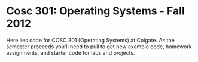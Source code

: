 Cosc 301: Operating Systems - Fall 2012
=======================================

Here lies code for COSC 301 (Operating Systems) at Colgate.  As the
semester proceeds you'll need to pull to get new example code,
homework assignments, and starter code for labs and projects.
